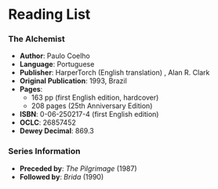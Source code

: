 # Reading List

### The Alchemist
- **Author**: Paulo Coelho
- **Language**: Portuguese
- **Publisher**: HarperTorch (English translation) ,  Alan R. Clark
- **Original Publication**: 1993, Brazil
- **Pages**:
  - 163 pp (first English edition, hardcover)
  - 208 pages (25th Anniversary Edition)
- **ISBN**: 0-06-250217-4 (first English edition)
- **OCLC**: 26857452
- **Dewey Decimal**: 869.3

### Series Information
- **Preceded by**: *The Pilgrimage* (1987)
- **Followed by**: *Brida* (1990)
